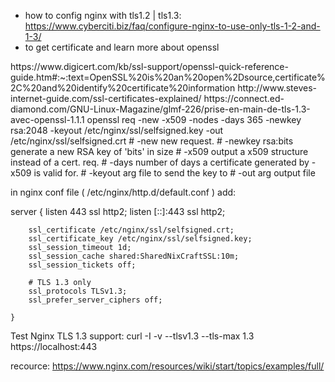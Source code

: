 

- how to config nginx with tls1.2 | tls1.3:
	https://www.cyberciti.biz/faq/configure-nginx-to-use-only-tls-1-2-and-1-3/
- to get certificate and learn more about openssl
<important :>
	https://www.digicert.com/kb/ssl-support/openssl-quick-reference-guide.htm#:~:text=OpenSSL%20is%20an%20open%2Dsource,certificate%2C%20and%20identify%20certificate%20information
	http://www.steves-internet-guide.com/ssl-certificates-explained/
<secondary:>
	https://connect.ed-diamond.com/GNU-Linux-Magazine/glmf-226/prise-en-main-de-tls-1.3-avec-openssl-1.1.1
<Creating Your CSR with One Command>
	openssl req -new -x509 -nodes -days 365 -newkey rsa:2048 -keyout /etc/nginx/ssl/selfsigned.key -out /etc/nginx/ssl/selfsigned.crt
	# -new           new request.
	# -newkey rsa:bits generate a new RSA key of 'bits' in size
	# -x509          output a x509 structure instead of a cert. req.
	# -days          number of days a certificate generated by -x509 is valid for.
	# -keyout arg    file to send the key to
	# -out arg       output file


in nginx conf file ( /etc/nginx/http.d/default.conf ) add:

server
	{
		listen 443 ssl http2;
    	listen [::]:443 ssl http2;


		ssl_certificate /etc/nginx/ssl/selfsigned.crt;
		ssl_certificate_key /etc/nginx/ssl/selfsigned.key;
		ssl_session_timeout 1d;
		ssl_session_cache shared:SharedNixCraftSSL:10m; 
		ssl_session_tickets off;
	
		# TLS 1.3 only
		ssl_protocols TLSv1.3;
		ssl_prefer_server_ciphers off;

	}

Test Nginx TLS 1.3 support:
	curl -I -v --tlsv1.3 --tls-max 1.3 https://localhost:443 

recource:
https://www.nginx.com/resources/wiki/start/topics/examples/full/